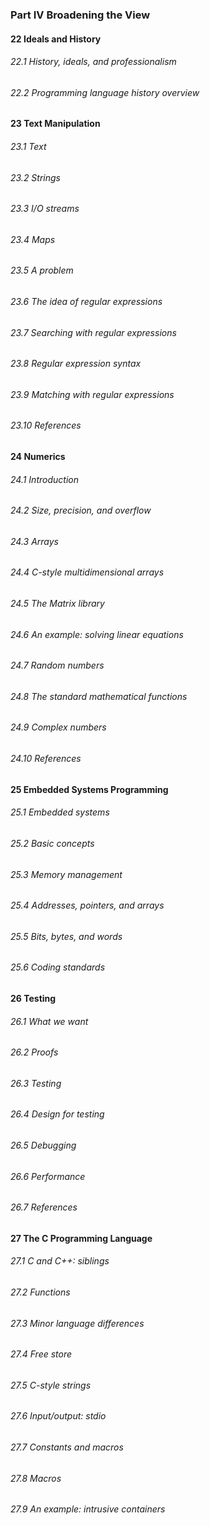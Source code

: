 ### Part IV Broadening the View

#### 22 Ideals and History
###### 22.1 History, ideals, and professionalism
###### 22.2 Programming language history overview

#### 23 Text Manipulation
###### 23.1 Text
###### 23.2 Strings
###### 23.3 I/O streams
###### 23.4 Maps
###### 23.5 A problem
###### 23.6 The idea of regular expressions
###### 23.7 Searching with regular expressions
###### 23.8 Regular expression syntax
###### 23.9 Matching with regular expressions
###### 23.10 References

#### 24 Numerics
###### 24.1 Introduction
###### 24.2 Size, precision, and overflow
###### 24.3 Arrays
###### 24.4 C-style multidimensional arrays
###### 24.5 The Matrix library
###### 24.6 An example: solving linear equations
###### 24.7 Random numbers
###### 24.8 The standard mathematical functions
###### 24.9 Complex numbers
###### 24.10 References

#### 25 Embedded Systems Programming
###### 25.1 Embedded systems
###### 25.2 Basic concepts
###### 25.3 Memory management
###### 25.4 Addresses, pointers, and arrays
###### 25.5 Bits, bytes, and words
###### 25.6 Coding standards

#### 26 Testing
###### 26.1 What we want
###### 26.2 Proofs
###### 26.3 Testing
###### 26.4 Design for testing
###### 26.5 Debugging
###### 26.6 Performance
###### 26.7 References

#### 27 The C Programming Language
###### 27.1 C and C++: siblings
###### 27.2 Functions
###### 27.3 Minor language differences
###### 27.4 Free store
###### 27.5 C-style strings
###### 27.6 Input/output: stdio
###### 27.7 Constants and macros
###### 27.8 Macros
###### 27.9 An example: intrusive containers
